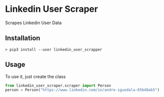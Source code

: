 # Linkedin User Scraper
Scrapes Linkedin User Data

## Installation
    > pip3 install --user linkedin_user_scrapper

## Usage
To use it, just create the class

```python
from linkedin_user_scraper.scraper import Person
person = Person("https://www.linkedin.com/in/andre-iguodala-65b48ab5")
```
    
    


